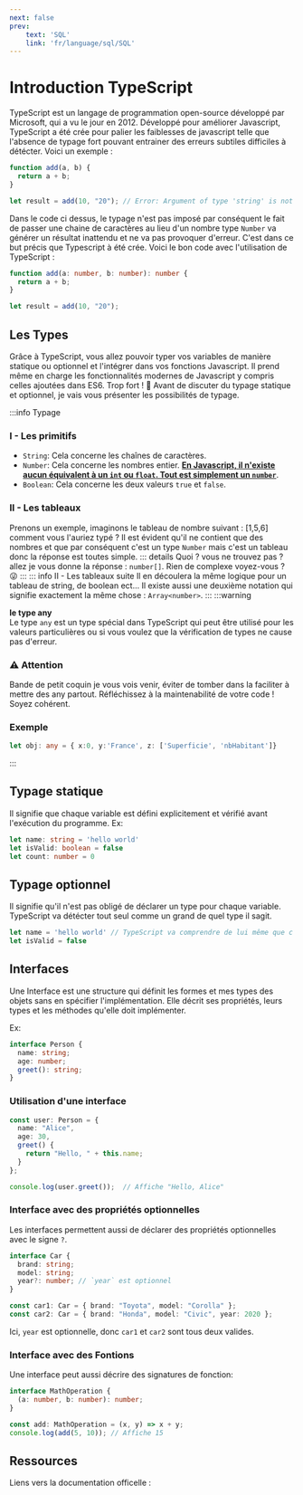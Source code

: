 ```yaml
---
next: false
prev: 
    text: 'SQL'
    link: 'fr/language/sql/SQL'
---
```


# Introduction TypeScript

TypeScript est un langage de programmation open-source développé par Microsoft, qui a vu le jour en 2012. Développé pour améliorer Javascript, TypeScript a été crée pour palier les faiblesses de javascript telle que l'absence de typage fort pouvant entrainer des erreurs subtiles difficiles à détécter. Voici un exemple :
```js
function add(a, b) {
  return a + b;
}

let result = add(10, "20"); // Error: Argument of type 'string' is not assignable to parameter of type 'number'
```

Dans le code ci dessus, le typage n'est pas imposé par conséquent le fait de passer une chaine de caractères au lieu d'un nombre type `Number` va générer un résultat inattendu et ne va pas provoquer d'erreur. C'est dans ce but précis que Typescript à été crée. Voici le bon code avec l'utilisation de TypeScript :

```ts
function add(a: number, b: number): number {
  return a + b;
}

let result = add(10, "20"); 
```

## Les Types
Grâce à TypeScript, vous allez pouvoir typer vos variables de manière statique ou optionnel et l'intégrer dans vos fonctions Javascript. Il prend même en charge les fonctionnalités modernes de Javascript y compris celles ajoutées dans ES6. Trop fort ! 💪
Avant de discuter du typage statique et optionnel, je vais vous présenter les possibilités de typage.

:::info Typage
### I - Les primitifs
- `String`: Cela concerne les chaînes de caractères.
- `Number`: Cela concerne les nombres entier. **<u>En Javascript, il n'existe aucun équivalent à un `int` ou `float`. Tout est simplement un `number`</u>**.
- `Boolean`: Cela concerne les deux valeurs `true` et `false`.
### II - Les tableaux
Prenons un exemple, imaginons le tableau de nombre suivant : [1,5,6] comment vous l'auriez typé ? Il est évident qu'il ne contient que des nombres et que par conséquent c'est un type `Number` mais c'est un tableau donc la réponse est toutes simple. 
::: details Quoi ? vous ne trouvez pas ?
allez je vous donne la réponse : `number[]`. Rien de complexe voyez-vous ? 😜
:::
::: info II - Les tableaux suite
Il en découlera la même logique pour un tableau de string, de boolean ect... Il existe aussi une deuxième notation qui signifie exactement la même chose : `Array<number>`.
:::
:::warning <h4 style="margin:0px;">le type any</h4>
Le type `any` est un type spécial dans TypeScript qui peut être utilisé pour les valeurs particulières ou si vous voulez que la vérification de types ne cause pas d'erreur.

### ⚠️ Attention 
Bande de petit coquin je vous vois venir, éviter de tomber dans la faciliter à mettre des any partout. Réfléchissez à la maintenabilité de votre code ! Soyez cohérent.

### Exemple
```ts
let obj: any = { x:0, y:'France', z: ['Superficie', 'nbHabitant']}
```
:::


## Typage statique
Il signifie que chaque variable est défini explicitement et vérifié avant l'exécution du programme.
Ex: 
```ts
let name: string = 'hello world'
let isValid: boolean = false
let count: number = 0
```
## Typage optionnel
Il signifie qu'il n'est pas obligé de déclarer un type pour chaque variable. TypeScript va détécter tout seul comme un grand de quel type il sagit.

```ts
let name = 'hello world' // TypeScript va comprendre de lui même que c'est un type string
let isValid = false
```

## Interfaces
Une Interface est une structure qui définit les formes et mes types des objets sans en spécifier l'implémentation. Elle décrit ses propriétés, leurs types et les méthodes qu'elle doit implémenter.

Ex: 
```ts
interface Person {
  name: string;
  age: number;
  greet(): string;
}

```
### Utilisation d'une interface
```ts
const user: Person = {
  name: "Alice",
  age: 30,
  greet() {
    return "Hello, " + this.name;
  }
};

console.log(user.greet());  // Affiche "Hello, Alice"
```
### Interface avec des propriétés optionnelles
Les interfaces permettent aussi de déclarer des propriétés optionnelles avec le signe `?`.

```ts
interface Car {
  brand: string;
  model: string;
  year?: number; // `year` est optionnel
}

const car1: Car = { brand: "Toyota", model: "Corolla" };
const car2: Car = { brand: "Honda", model: "Civic", year: 2020 };

```
Ici, `year` est optionnelle, donc `car1` et `car2` sont tous deux valides.

### Interface avec des Fontions
Une interface peut aussi décrire des signatures de fonction:

```ts
interface MathOperation {
  (a: number, b: number): number;
}

const add: MathOperation = (x, y) => x + y;
console.log(add(5, 10)); // Affiche 15
```
## Ressources
Liens vers la documentation officelle :<u><a href="https://www.typescriptlang.org/fr/" target="_blank"><Badge type="info" text="Documentation" /></a></u>